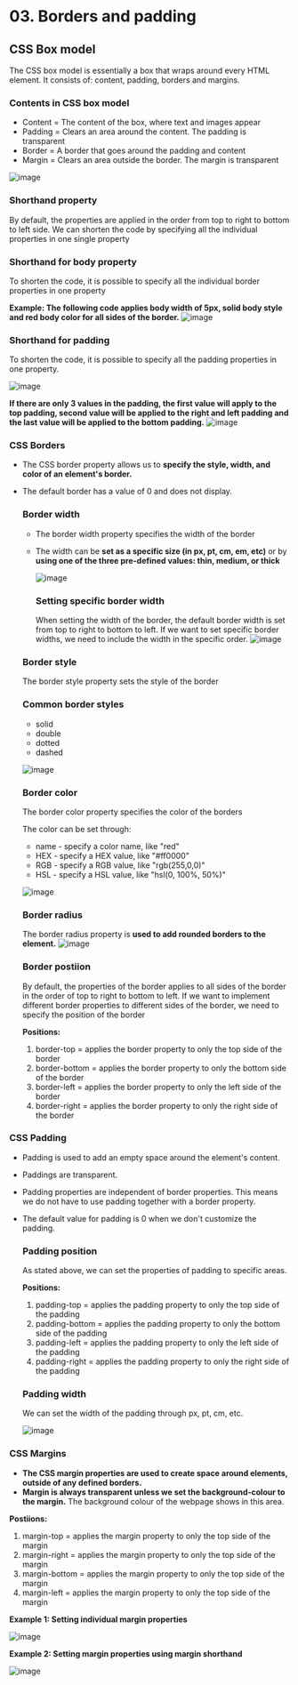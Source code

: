 # 03. Borders and padding

## CSS Box model
The CSS box model is essentially a box that wraps around every HTML element. It consists of: content, padding, borders and margins. 

### Contents in CSS box model
- Content = The content of the box, where text and images appear
- Padding = Clears an area around the content. The padding is transparent
- Border = A border that goes around the padding and content
- Margin = Clears an area outside the border. The margin is transparent

![image](https://github.com/Fong20/Learning-repository/assets/150316121/74aa029d-7dce-416a-809a-a2cca27c7379)

### Shorthand property
By default, the properties are applied in the order from top to right to bottom to left side. We can shorten the code by specifying all the individual properties in one single property

 ### Shorthand for body property
  To shorten the code, it is possible to specify all the individual border properties in one property
  
  **Example: The following code applies body width of 5px, solid body style and red body color for all sides of the border.**
  ![image](https://github.com/Fong20/Learning-repository/assets/150316121/f3c311a9-835f-4411-bcdd-ae2c56fe864c)

### Shorthand for padding
To shorten the code, it is possible to specify all the padding properties in one property.

![image](https://github.com/Fong20/Learning-repository/assets/150316121/bb10f83e-ffc0-4857-8fbf-e608ef94ac9e)

**If there are only 3 values in the padding, the first value will apply to the top padding, second value will be applied to the right and left padding and the last value will be applied to the bottom padding.**
![image](https://github.com/Fong20/Learning-repository/assets/150316121/f8e1b749-5f8f-4606-9298-2b024d994478)

### CSS Borders
- The CSS border property allows us to **specify the style, width, and color of an element's border.**
- The default border has a value of 0 and does not display.
  
  ### Border width
  - The border width property specifies the width of the border
  - The width can be **set as a specific size (in px, pt, cm, em, etc)** or by **using one of the three pre-defined values: thin, medium, or thick**

     ![image](https://github.com/Fong20/Learning-repository/assets/150316121/58ebda27-35dd-40ce-a061-8dd51dfde1aa)

    ### Setting specific border width
    When setting the width of the border, the default border width is set from top to right to bottom to left. If we want to set specific border widths, we need to include the width in the specific order.
    ![image](https://github.com/Fong20/Learning-repository/assets/150316121/9af4c54e-4131-459c-80d9-e4099b7e14f8)
   
  ### Border style
  The border style property sets the style of the border
    
  ### Common border styles
  - solid
  - double
  - dotted
  - dashed

  ![image](https://github.com/Fong20/Learning-repository/assets/150316121/66fc388c-5781-4356-98cb-98554878da26)

  ### Border color
  The border color property specifies the color of the borders

  The color can be set through:
  - name - specify a color name, like "red"
  - HEX - specify a HEX value, like "#ff0000"
  - RGB - specify a RGB value, like "rgb(255,0,0)"
  - HSL - specify a HSL value, like "hsl(0, 100%, 50%)"
  
  ![image](https://github.com/Fong20/Learning-repository/assets/150316121/0f0bc5de-c49b-4de2-afb6-d61676db28c0)

  ### Border radius
  The border radius property is **used to add rounded borders to the element.**
  ![image](https://github.com/Fong20/Learning-repository/assets/150316121/383b0b5c-04af-4a96-ab21-379e735cc891)

  ### Border postiion
  By default, the properties of the border applies to all sides of the border in the order of top to right to bottom to left. If we want to implement different border properties to different sides of the border, we need to specify the position of the border
  
  **Positions:**
  1. border-top = applies the border property to only the top side of the border
  2. border-bottom = applies the border property to only the bottom side of the border
  3. border-left = applies the border property to only the left side of the border
  4. border-right = applies the border property to only the right side of the border

### CSS Padding
- Padding is used to add an empty space around the element's content.
- Paddings are transparent.
- Padding properties are independent of border properties. This means we do not have to use padding together with a border property.
- The default value for padding is 0 when we don't customize the padding.

  ### Padding position
  As stated above, we can set the properties of padding to specific areas.

  **Positions:**
  1. padding-top = applies the padding property to only the top side of the padding
  2. padding-bottom = applies the padding property to only the bottom side of the padding
  3. padding-left = applies the padding property to only the left side of the padding
  4. padding-right = applies the padding property to only the right side of the padding

  ### Padding width
  We can set the width of the padding through px, pt, cm, etc.

  ![image](https://github.com/Fong20/Learning-repository/assets/150316121/a67d0269-7df1-4692-aedf-ac8bf0b471de)

### CSS Margins
- **The CSS margin properties are used to create space around elements, outside of any defined borders.**
- **Margin is always transparent unless we set the background-colour to the margin.** The background colour of the webpage shows in this area.

 **Postiions:**
 1. margin-top = applies the margin property to only the top side of the margin
 2. margin-right = applies the margin property to only the top side of the margin
 3. margin-bottom = applies the margin property to only the top side of the margin
 4. margin-left = applies the margin property to only the top side of the margin

**Example 1: Setting individual margin properties**

![image](https://github.com/Fong20/Learning-repository/assets/150316121/31f6d70b-6ad3-45a0-8270-d98038f345c3)

**Example 2: Setting margin properties using margin shorthand**

![image](https://github.com/Fong20/Learning-repository/assets/150316121/a645c0fb-9649-4a7e-a98a-8bfec86f7b26)









  
  

  
  
 

  

  
  

